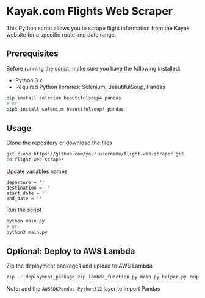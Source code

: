 # Kayak.com Flights Web Scraper

This Python script allows you to scrape flight information from the Kayak website for a specific route and date range.

## Prerequisites

Before running the script, make sure you have the following installed:

- Python 3.x
- Required Python libraries: Selenium, BeautifulSoup, Pandas

```bash
pip install selenium beautifulsoup4 pandas
# or
pip3 install selenium beautifulsoup4 pandas
```

## Usage 

Clone the repository or download the files

```bash
git clone https://github.com/your-username/flight-web-scraper.git
cd flight-web-scraper
```

Update variables names

```
departure = ''
destination = ''
start_date = ''
end_date = ''
```

Run the script

```bash
python main.py
# or
python3 main.py
```

## Optional: Deploy to AWS Lambda

Zip the deployment packages and upload to AWS Lambda

```bash
zip -r deployment_package.zip lambda_function.py main.py helper.py requirements.txt
```

Note: add the `AWSSDKPandas-Python312` layer to import Pandas
